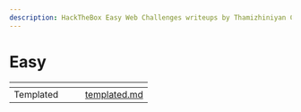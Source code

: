 ```yaml
---
description: HackTheBox Easy Web Challenges writeups by Thamizhiniyan C S
---
```


# Easy

<table data-view="cards"><thead><tr><th align="center"></th><th data-hidden></th><th data-hidden></th><th data-hidden data-card-target data-type="content-ref"></th></tr></thead><tbody><tr><td align="center">Templated</td><td></td><td></td><td><a href="templated.md">templated.md</a></td></tr></tbody></table>
